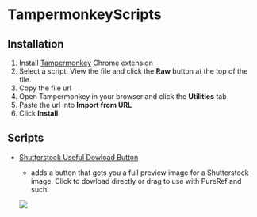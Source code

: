 # TampermonkeyScripts

## Installation

1. Install [Tampermonkey](https://chrome.google.com/webstore/detail/tampermonkey/dhdgffkkebhmkfjojejmpbldmpobfkfo) Chrome extension
2. Select a script. View the file and click the **Raw** button at the top of the file.
3. Copy the file url
4. Open Tampermonkey in your browser and click the **Utilities** tab
1. Paste the url into **Import from URL**
1. Click **Install**



## Scripts

* [Shutterstock Useful Dowload Button](/ShutterstockHDImageButton.js)
  - adds a button that gets you a full preview image for a Shutterstock image. Click to dowload directly or drag to use with PureRef and such!
 
  ![](https://github.com/danilluzin/TampermonkeyScripts/blob/main/misc/Shutterstock_button_preview_2%2015%20mb.gif?raw=true)


